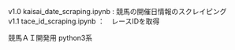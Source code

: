 v1.0 kaisai_date_scraping.ipynb : 競馬の開催日情報のスクレイピング  
v1.1 tace_id_scraping.ipynb ：　レースIDを取得  

競馬ＡＩ開発用
python3系

